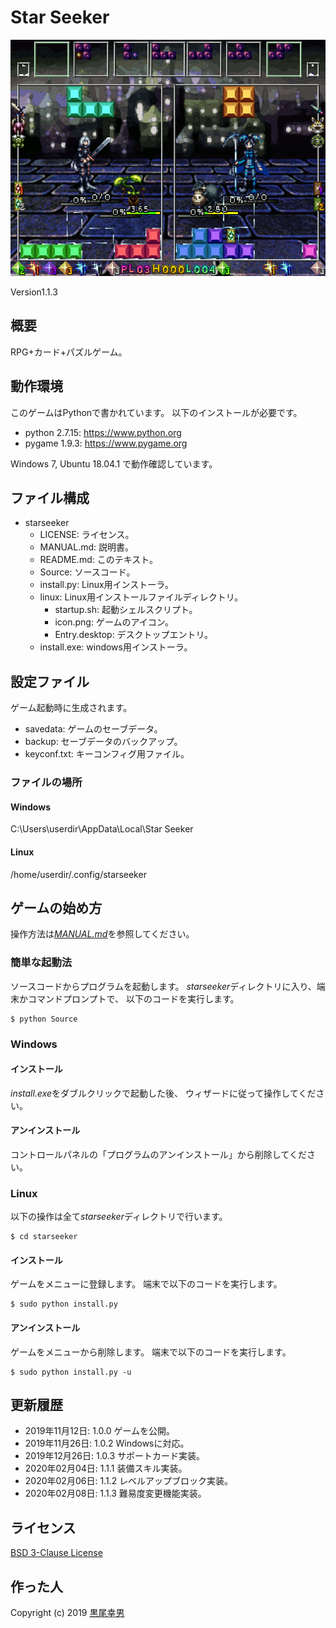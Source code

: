 # Star Seeker

![main](https://raw.githubusercontent.com/LucXyMan/storage/master/starseeker/main.png)

Version1.1.3

## 概要
RPG+カード+パズルゲーム。

## 動作環境
このゲームはPythonで書かれています。
以下のインストールが必要です。

- python 2.7.15: https://www.python.org
- pygame 1.9.3: https://www.pygame.org

Windows 7, Ubuntu 18.04.1 で動作確認しています。

## ファイル構成
- starseeker
	- LICENSE: ライセンス。
	- MANUAL.md: 説明書。
	- README.md: このテキスト。
	- Source: ソースコード。
	- install.py: Linux用インストーラ。
	- linux: Linux用インストールファイルディレクトリ。
		- startup.sh: 起動シェルスクリプト。
		- icon.png: ゲームのアイコン。
		- Entry.desktop: デスクトップエントリ。
	- install.exe: windows用インストーラ。

## 設定ファイル
ゲーム起動時に生成されます。

- savedata: ゲームのセーブデータ。
- backup: セーブデータのバックアップ。
- keyconf.txt: キーコンフィグ用ファイル。

### ファイルの場所

#### Windows
C:\Users\userdir\AppData\Local\Star Seeker

#### Linux
/home/userdir/.config/starseeker

## ゲームの始め方
操作方法は[*MANUAL.md*](/MANUAL.md)を参照してください。

### 簡単な起動法
ソースコードからプログラムを起動します。
*starseeker*ディレクトリに入り、端末かコマンドプロンプトで、
以下のコードを実行します。

	$ python Source
	
### Windows

#### インストール
*install.exe*をダブルクリックで起動した後、
ウィザードに従って操作してください。

#### アンインストール
コントロールパネルの「プログラムのアンインストール」から削除してください。

### Linux
以下の操作は全て*starseeker*ディレクトリで行います。

	$ cd starseeker
	
#### インストール
ゲームをメニューに登録します。
端末で以下のコードを実行します。

	$ sudo python install.py

#### アンインストール
ゲームをメニューから削除します。
端末で以下のコードを実行します。

	$ sudo python install.py -u

## 更新履歴
- 2019年11月12日: 1.0.0 ゲームを公開。
- 2019年11月26日: 1.0.2 Windowsに対応。
- 2019年12月26日: 1.0.3 サポートカード実装。
- 2020年02月04日: 1.1.1 装備スキル実装。
- 2020年02月06日: 1.1.2 レベルアップブロック実装。
- 2020年02月08日: 1.1.3 難易度変更機能実装。

## ライセンス
[BSD 3-Clause License](/LICENSE)

## 作った人
Copyright (c) 2019 [黒尾幸男](https://github.com/LucXyMan)
